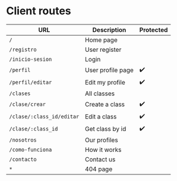 # Client routes

| URL                       | Description       | Protected |
|---------------------------|-------------------|-----------|
| `/`                       | Home page         |           |
| `/registro`               | User register     |           |
| `/inicio-sesion`          | Login             |           |
| `/perfil`                 | User profile page |    ✔️      |
| `/perfil/editar`          | Edit my profile   |    ✔️      |
| `/clases`                 | All classes       |           |
| `/clase/crear`            | Create a class    |    ✔️      |
| `/clase/:class_id/editar` | Edit a class      |    ✔️      |
| `/clase/:class_id`        | Get class by id   |    ✔️      |
| `/nosotros`               | Our profiles      |           |
| `/como-funciona`          | How it works      |           |
| `/contacto`               | Contact us        |           |
| `*`                       | 404 page          |           |